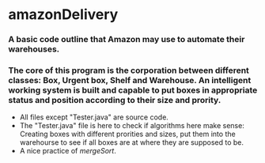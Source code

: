 # amazonDelivery
### A basic code outline that Amazon may use to automate their warehouses. 
### The core of this program is the corporation between different classes: Box, Urgent box, Shelf and Warehouse. An intelligent working system is built and capable to put boxes in appropriate status and position according to their size and prority. 

 * All files except "Tester.java" are source code.
 * The "Tester.java" file is here to check if algorithms here make sense: Creating boxes with different prorities and sizes, put them into the warehourse to see if all boxes are at where they are supposed to be.
 * A nice practice of *mergeSort*.
